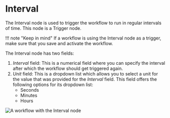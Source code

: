 # Interval

The Interval node is used to trigger the workflow to run in regular intervals of time. This node is a Trigger node.

!!! note "Keep in mind"
    If a workflow is using the Interval node as a trigger, make sure that you save and activate the workflow.


The Interval node has two fields:
1. *Interval* field: This is a numerical field where you can specify the interval after which the workflow should get triggered again.
2. *Unit* field: This is a dropdown list which allows you to select a unit for the value that was provided for the *Interval* field. This field offers the following options for its dropdown list:
    - Seconds
    - Minutes
    - Hours

![A workflow with the Interval node](/_images/integrations/core-nodes/interval/workflow.png)




